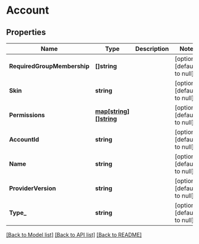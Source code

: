 # Account

## Properties
Name | Type | Description | Notes
------------ | ------------- | ------------- | -------------
**RequiredGroupMembership** | **[]string** |  | [optional] [default to null]
**Skin** | **string** |  | [optional] [default to null]
**Permissions** | [**map[string][]string**](array.md) |  | [optional] [default to null]
**AccountId** | **string** |  | [optional] [default to null]
**Name** | **string** |  | [optional] [default to null]
**ProviderVersion** | **string** |  | [optional] [default to null]
**Type_** | **string** |  | [optional] [default to null]

[[Back to Model list]](../README.md#documentation-for-models) [[Back to API list]](../README.md#documentation-for-api-endpoints) [[Back to README]](../README.md)



